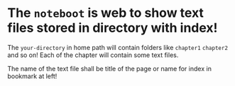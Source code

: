 # The `noteboot` is web to show text files stored in directory with index!

The `your-directory` in home path will contain folders like `chapter1` `chapter2` and so on!
Each of the chapter will contain some text files.

The name of the text file shall be title of the page or name for index in bookmark at left!
